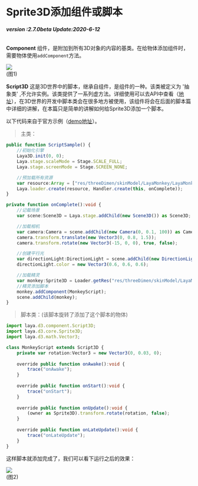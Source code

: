 # Sprite3D添加组件或脚本 

###### **version :2.7.0beta   Update:2020-6-12**

**Component** 组件，是附加到所有3D对象的内容的基类。在给物体添加组件时，需要物体使用`addComponent`方法。

![](img/1.png)<br>(图1)

**Script3D** 这是3D世界中的脚本，继承自组件，是组件的一种。该类被定义为 '抽象类' ,不允许实例。该类提供了一系列虚方法。详细使用可以去API中查看（[地址](https://layaair.ldc.layabox.com/api2/Chinese/index.html?category=3D&class=laya.d3.component.Script3D)），在3D世界的开发中脚本类会在很多地方被使用，该组件将会在后面的脚本篇中详细的讲解，在本篇只是简单的讲解如何给Sprite3D添加一个脚本。

以下代码来自于官方示例（[demo地址](https://layaair.ldc.layabox.com/demo2/?language=ch&category=3d&group=Sprite3D&name=ScriptSample)）。

> 主类：
>

```typescript
public function ScriptSample() {
    //初始化引擎
    Laya3D.init(0, 0);
    Laya.stage.scaleMode = Stage.SCALE_FULL;
    Laya.stage.screenMode = Stage.SCREEN_NONE;

    //预加载所有资源
    var resource:Array = ["res/threeDimen/skinModel/LayaMonkey/LayaMonkey.lh"];
    Laya.loader.create(resource, Handler.create(this, onComplete));
}

private function onComplete():void {
    //记载场景
    var scene:Scene3D = Laya.stage.addChild(new Scene3D()) as Scene3D;

    //加载相机
    var camera:Camera = scene.addChild(new Camera(0, 0.1, 100)) as Camera;
    camera.transform.translate(new Vector3(0, 0.8, 1.5));
    camera.transform.rotate(new Vector3(-15, 0, 0), true, false);

    //创建平行光
    var directionLight:DirectionLight = scene.addChild(new DirectionLight()) as DirectionLight;
    directionLight.color = new Vector3(0.6, 0.6, 0.6);

    //加载精灵
    var monkey:Sprite3D = Loader.getRes("res/threeDimen/skinModel/LayaMonkey/LayaMonkey.lh");
    //精灵添加脚本
    monkey.addComponent(MonkeyScript);
    scene.addChild(monkey);
}
```

> 脚本类：(该脚本旋转了添加了这个脚本的物体)
>

```typescript
import laya.d3.component.Script3D;
import laya.d3.core.Sprite3D;
import laya.d3.math.Vector3;

class MonkeyScript extends Script3D {
	private var rotation:Vector3 = new Vector3(0, 0.03, 0);
	
	override public function onAwake():void {
		trace("onAwake");
	}
	
	override public function onStart():void {
		trace("onStart");
	}
	
	override public function onUpdate():void {
		(owner as Sprite3D).transform.rotate(rotation, false);
	}
	
	override public function onLateUpdate():void {
		trace("onLateUpdate");
	}
}

```

这样脚本就添加完成了，我们可以看下运行之后的效果：

![](img/2.gif)<br>(图2)
